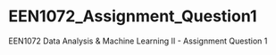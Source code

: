 # EEN1072_Assignment_Question1
EEN1072 Data Analysis &amp; Machine Learning II - Assignment Question 1
